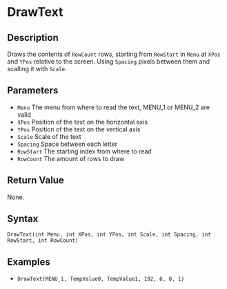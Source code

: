 # DrawText

## Description
Draws the contents of `RowCount` rows, starting from `RowStart` in `Menu` at `XPos` and `YPos` relative to the screen. Using `Spacing` pixels between them and scalling it with `Scale`.

## Parameters
- `Menu`
The menu from where to read the text, MENU_1 or MENU_2 are valid
- `XPos`
Position of the text on the horizontal axis
- `YPos`
Position of the text on the vertical axis
- `Scale`
Scale of the text
- `Spacing`
Space between each letter
- `RowStart`
The starting index from where to read
- `RowCount`
The amount of rows to draw


## Return Value
None.

## Syntax
```DrawText(int Menu, int XPos, int YPos, int Scale, int Spacing, int RowStart, int RowCount)```

## Examples
- ```DrawText(MENU_1, TempValue0, TempValue1, 192, 0, 0, 1)```
